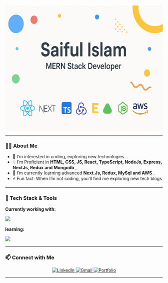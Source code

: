 <p align="center">
  <img src="/assets/cover.png" alt="Saiful Islam - Full Stack Developer" style="display: block; border-radius: 8px;" width="1000" height="400" />
</p>


---

### 🧑‍💻 About Me

- 👀 I’m interested in coding, exploring new technologies.
- 💡 I’m Proficient in **HTML, CSS, JS, React, TypeScript, NodeJs, Express, NextJs, Redux and Mongodb** ,
- 🌱 I’m currently learning advanced **Next.Js, Redux, MySql and AWS** .
- ⚡ Fun fact: When I’m not coding, you’ll find me exploring new tech blogs

---

### 🚀 Tech Stack & Tools

**Currently working with:**

<p align="left">
  <img src="https://skillicons.dev/icons?i=html,css,tailwind,js,ts,react,nextjs,nodejs,express,redux,mongodb,git,github,vscode,figma" />
</p>

**learning:**

<p align="left">
  <img src="https://skillicons.dev/icons?i=nextjs,aws,mysql,docker,postgresql,prisma" />
</p>

---

### 📫 Connect with Me

<p align="center">
  <a href="https://www.linkedin.com/in/saiful-islam-s106915/" target="_blank">
    <img src="https://img.shields.io/badge/LinkedIn-blue?style=for-the-badge&logo=linkedin" alt="LinkedIn"/>
  </a>
  <a href="saifulislam106915@gmail.com">
    <img src="https://img.shields.io/badge/Gmail-red?style=for-the-badge&logo=gmail" alt="Gmail"/>
  </a>
  <a href="[https://saiful.dev](https://my-portfolio-sandy-eight-90.vercel.app/)" target="_blank">
    <img src="https://img.shields.io/badge/Portfolio-black?style=for-the-badge&logo=web" alt="Portfolio"/>
  </a>
</p>

---
